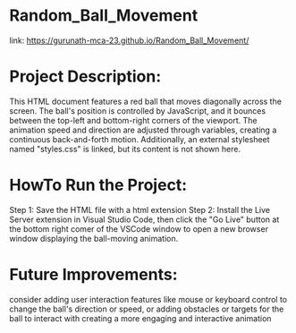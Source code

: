# Random_Ball_Movement

link: https://gurunath-mca-23.github.io/Random_Ball_Movement/

# Project Description:

This HTML document features a red ball that moves diagonally across the screen. The ball's position is controlled by JavaScript, and it bounces between the top-left and bottom-right corners of the viewport. The animation speed and direction are adjusted through variables, creating a continuous back-and-forth motion. Additionally, an external stylesheet named "styles.css" is linked, but its content is not shown here.

# HowTo Run the Project:
Step 1: Save the HTML file with a html extension
Step 2: Install the Live Server extension in Visual Studio Code, then click the "Go Live" button at the bottom right comer of the VSCode window to open a new browser window displaying the ball-moving animation.

# Future Improvements:
consider adding user interaction features like mouse or keyboard control to change the ball's direction or speed, or adding obstacles or targets for the ball to interact with creating a more engaging and interactive animation
